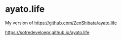 # ayato.life
My version of https://github.com/ZenShibata/ayato.life

https://sotredeveloepr.github.io/ayato.life

